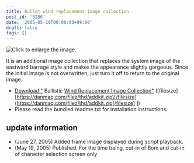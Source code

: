 ```yaml
---
title: Bullet wind replacement image collection
post_id: '3286'
date: '2005-05-19T00:00:00+09:00'
draft: false
tags: []
---
```


![Click to enlarge the image.](https://danmaq.com/image/thd/addkit_s.jpg)

It is an additional image collection that replaces the system image of the eastward barrage style and makes the appearance slightly gorgeous. Since the initial image is not overwritten, just turn it off to return to the original image.

*   [Download "](/filez/thd/addkit.zip) Ballistic [Wind Replacement Image Collection"](/filez/thd/addkit.zip) (\[filesize\] [https://danmaq.com/filez/thd/addkit.zip\[/filesize](https://danmaq.com/filez/thd/addkit.zip[/filesize) \])
*   Please read the bundled readme.txt for installation instructions.

## update information

*   (June 27, 2005) Added frame image displayed during script playback.
*   (May 19, 2005) Published. For the time being, cut-in of Bom and cut-in of character selection screen only